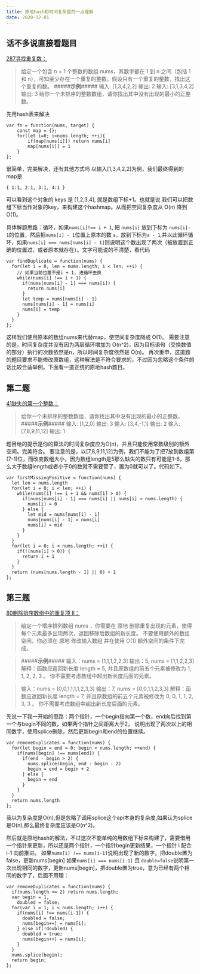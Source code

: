 ```yaml
---
title: 原地hash和时间复杂度的一点理解
date: 2020-12-01
---
```

## 话不多说直接看题目 ##
[287寻找重复数：](https://leetcode-cn.com/problems/find-the-duplicate-number/)
>给定一个包含 n + 1 个整数的数组 nums，其数字都在 1 到 n 之间（包括 1 和 n），可知至少存在一个重复的整数。假设只有一个重复的整数，找出这个重复的数。
>#####**示例**#####
输入: [1,3,4,2,2]
输出: 2
输入: [3,1,3,4,2]
输出: 3
给你一个未排序的整数数组，请你找出其中没有出现的最小的正整数。

先用hash表来解决
```
var fn = function(nums, target) {
    const map = {};
    for(let i=0; i<nums.length; ++i){
        if(map[nums[i]]) return nums[i]
        map[nums[i]] = 1
    }
};
```
很简单，完美解决，还有其他方式吗
以输入[1,3,4,2,2]为例，我们最终得到的map是
```
{ 1:1, 2:1, 3:1, 4:1 }
```
可以看到这个对象的 keys 是 [1,2,3,4], 就是数组下标+1。也就是说 我们可以把数组下标当作对象的key，来构建这个hashmap。从而把空间复杂度从 O(n) 降到 O(1)。

具体解题思路：循环，如果`nums[i]!== i + 1`, 把 `nums[i]` 放到下标为 `nums[i]- 1`的位置，然后把`nums[i] - 1`位置上原本的数 `a`，放到下标为`a - 1`,并以此循环循环，如果`nums[i] === nums[nums[i] - 1]`则说明这个数出现了两次（被放置到正确的位置过，或者原本就存在）。文字可能说的不清楚，看代码
```
var findDuplicate = function(nums) {
  for(let i = 0, len = nums.length; i < len; ++i) {
    // 如果当前位置不是i + 1, 进循环去换
    while(nums[i] !== i + 1) { 
      if(nums[nums[i] - 1] === nums[i]) {
        return nums[i]
      }
      let temp = nums[nums[i] - 1]
      nums[nums[i] - 1] = nums[i]
      nums[i] = temp
    }
  }
};
```
这样我们使用原本的数组nums来代替map，使空间复杂度降成 O(1)。
需要注意的是，时间复杂度并没有因为两层循环增加为 O(n^2)，因为目标语句（交换数值的部分）执行的次数依然是n，所以时间复杂度依然是 O(n)。
再次重申，这道题的题目要求不能修改原数组，这种解法是不符合要求的，不过因为忽略这个条件的话比较合适举例。下面看一道正统的原地hash题目。
## 第二题 ##
[41缺失的第一个整数：](https://leetcode-cn.com/problems/first-missing-positive/)
>给你一个未排序的整数数组，请你找出其中没有出现的最小的正整数。
>#####**示例**#####
输入: [1,2,0]
输出: 3
输入: [3,4,-1,1]
输出: 2
输入: [7,8,9,11,12]
输出: 1

题目给的提示是你的算法的时间复杂度应为O(n)，并且只能使用常数级别的额外空间。完美符合。
要注意的是，以[7,8,9,11,12]为例，我们不能为了把7放到数组第(7-1)位，而改变数组大小，因为数组length是5那么缺失的数只有可能是1-6，那么大于数组length或者小于0的数就不需要管了，置为0就可以了。代码如下。
```
var firstMissingPositive = function(nums) {
  let len = nums.length
  for(let i = 0; i < len; ++i) {
    while(nums[i] !== i + 1 && nums[i] > 0) {
      if(nums[nums[i] - 1] === nums[i] || nums[i] > nums.length) {
        nums[i] = 0
      } else {
        let mid = nums[nums[i] - 1]
        nums[nums[i] - 1] = nums[i]
        nums[i] = mid
      }
    }
  }
  for(let i = 0; i < nums.length; ++i) {
    if(!(nums[i] > 0)) {
      return i + 1
    }
  }
  return (nums[nums.length - 1] || 0) + 1
};
```

## 第三题 ##
[80删除排序数组中的重复项 II：](https://leetcode-cn.com/problems/remove-duplicates-from-sorted-array-ii/)
>给定一个增序排列数组 nums ，你需要在 原地 删除重复出现的元素，使得每个元素最多出现两次，返回移除后数组的新长度。
不要使用额外的数组空间，你必须在 原地 修改输入数组 并在使用 O(1) 额外空间的条件下完成。

>#####**示例**#####
输入：nums = [1,1,1,2,2,3]
输出：5, nums = [1,1,2,2,3]
解释：函数应返回新长度 length = 5, 并且原数组的前五个元素被修改为 1, 1, 2, 2, 3 。 你不需要考虑数组中超出新长度后面的元素。

>输入：nums = [0,0,1,1,1,1,2,3,3]
输出：7, nums = [0,0,1,1,2,3,3]
解释：函数应返回新长度 length = 7, 并且原数组的前五个元素被修改为 0, 0, 1, 1, 2, 3, 3 。 你不需要考虑数组中超出新长度后面的元素。

先说一下我一开始的思路：两个指针，一个begin指向第一个数，end向后找到第一个与begin不同的数，如果两个指针之间距离大于2， 说明出现了两次以上的相同数字，使用splice删除，然后更新begin和end的位置继续。
```
var removeDuplicates = function(nums) {
  for(let begin = end = 0; begin < nums.length; ++end) {
    if(nums[begin] !== nums[end]) {
      if(end - begin > 2) {
        nums.splice(begin, end - begin - 2)
        begin = end = begin + 2
      } else {
        begin = end
      }
    }
  }
  return nums.length
};
```
我以为复杂度是O(n),但是忽略了调用splice这个api本身的复杂度,如果认为splice是O(n),那么最终复杂度应该是O(n^2)。

然后就是原地hash的解法，不过这次不能单纯的用数组下标来构建了，需要借用一个指针来更新，所以还是两个指针，一个指针begin更新结果，一个指针 i 配合 i-1 向前推进。
如果`nums[i] !== nums[i-1]`说明出现了新的数字，把double置为false，更新nums[begin]
如果`nums[i] === nums[i-1]` 且 `double=false`说明第一次出现相同的数字，更新nums[begin]，把double置为true，意为已经有两个相同的数字了，后面不用理：
```
var removeDuplicates = function(nums) {
  if(nums.length <= 2) return nums.length;
  var begin = 1,
    doubled = false;
  for(var i = 1; i < nums.length; i++) {
    if(nums[i] !== nums[i-1]) {
      doubled = false;
      nums[begin++] = nums[i];
    } else if(!doubled) {
      doubled = true;
      nums[begin++] = nums[i];
    }
  }
  nums.splice(begin);
  return begin;
};
```